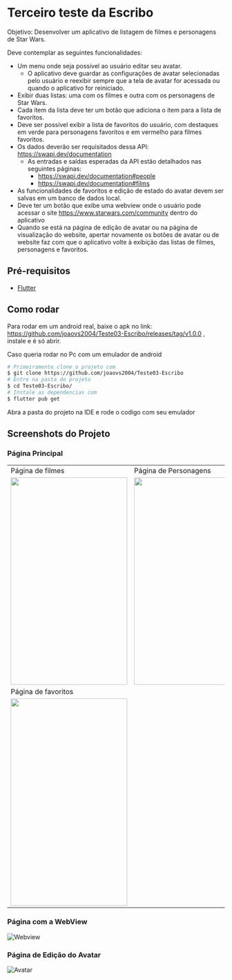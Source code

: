 # Terceiro teste da Escribo

Objetivo: Desenvolver um aplicativo de listagem de filmes e personagens de Star Wars.

Deve contemplar as seguintes funcionalidades:
- Um menu onde seja possível ao usuário editar seu avatar.
    - O aplicativo deve guardar as configurações de avatar selecionadas
pelo usuário e reexibir sempre que a tela de avatar for acessada ou
quando o aplicativo for reiniciado.
- Exibir duas listas: uma com os filmes e outra com os personagens de Star
Wars.
- Cada item da lista deve ter um botão que adiciona o item para a lista de
favoritos.
- Deve ser possível exibir a lista de favoritos do usuário, com destaques em
verde para personagens favoritos e em vermelho para filmes favoritos.
- Os dados deverão ser requisitados dessa API: https://swapi.dev/documentation
    - As entradas e saídas esperadas da API estão detalhados nas seguintes
páginas:
        - https://swapi.dev/documentation#people
        - https://swapi.dev/documentation#films
- As funcionalidades de favoritos e edição de estado do avatar devem ser salvas em
um banco de dados local.
- Deve ter um botão que exibe uma webview onde o usuário pode acessar o site
https://www.starwars.com/community dentro do aplicativo
- Quando se está na página de edição de avatar ou na página de visualização do
website, apertar novamente os botões de avatar ou de website faz com que o
aplicativo volte à exibição das listas de filmes, personagens e favoritos.

## Pré-requisitos

- [Flutter](https://docs.flutter.dev/get-started/install)

## Como rodar

Para rodar em um android real, baixe o apk no link: https://github.com/joaovs2004/Teste03-Escribo/releases/tag/v1.0.0 , instale e é só abrir.

Caso queria rodar no Pc com um emulador de android

```bash
# Primeiramente clone o projeto com
$ git clone https://github.com/joaovs2004/Teste03-Escribo
# Entre na pasta do projeto
$ cd Teste03-Escribo/
# Instale as dependencias com
$ flutter pub get
```

Abra a pasta do projeto na IDE e rode o codigo com seu emulador

## Screenshots do Projeto

### Página Principal

<table>
  <tr>
    <td>Página de filmes</td>
    <td>Página de Personagens</td>
  </tr>
  <tr>
    <td><img src="https://i.postimg.cc/YSC83hTJ/filmes.png" width=270 height=480></td>
    <td><img src="https://i.postimg.cc/hvsfpPk5/personagens.png" width=270 height=480></td>
  </tr>
  <tr>
    <td>Página de favoritos</td>
  </tr>
  <tr>
    <td><img src="https://i.postimg.cc/HsfCFCTZ/favoritos.png" width=270 height=480></td>
  </tr>
 </table>

### Página com a WebView
![Webview](https://i.postimg.cc/ZKvG8D6r/webview.png)

### Página de Edição do Avatar
![Avatar](https://i.postimg.cc/1R8mdBpz/avatar.png)